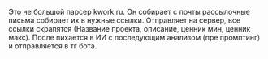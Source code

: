 Это не большой парсер kwork.ru. Он собирает с почты рассылочные письма собирает их в нужные ссылки. Отправляет на сервер, все ссылки скрапятся (Название проекта, описание, ценник мин, ценник макс). После пихается в ИИ с последующим анализом (пре промптинг) и отправляется в тг бота.

